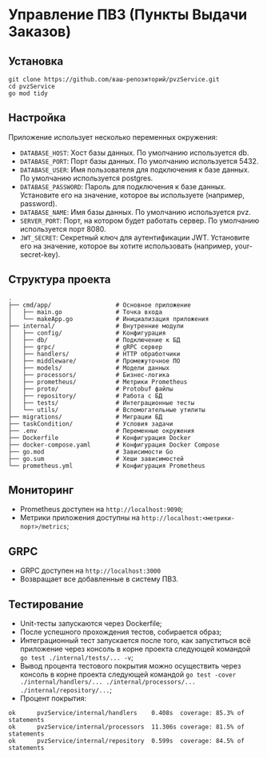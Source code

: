 # Управление ПВЗ (Пункты Выдачи Заказов)

## Установка

```
git clone https://github.com/ваш-репозиторий/pvzService.git
cd pvzService
go mod tidy
```

## Настройка

Приложение использует несколько переменных окружения:

- ```DATABASE_HOST```: Хост базы данных. По умолчанию используется db.  
- ```DATABASE_PORT```: Порт базы данных. По умолчанию используется 5432.  
- ```DATABASE_USER```: Имя пользователя для подключения к базе данных. По умолчанию используется postgres.  
- ```DATABASE_PASSWORD```: Пароль для подключения к базе данных. Установите его на значение, которое вы используете (например, password).  
- ```DATABASE_NAME```: Имя базы данных. По умолчанию используется pvz.  
- ```SERVER_PORT```: Порт, на котором будет работать сервер. По умолчанию используется порт 8080.  
- ```JWT_SECRET```: Секретный ключ для аутентификации JWT. Установите его на значение, которое вы хотите использовать (например, your-secret-key).  

## Структура проекта
```
.
├── cmd/app/                  # Основное приложение
│   ├── main.go               # Точка входа
│   └── makeApp.go            # Инициализация приложения
├── internal/                 # Внутренние модули
│   ├── config/               # Конфигурация
│   ├── db/                   # Подключение к БД
│   ├── grpc/                 # gRPC сервер
│   ├── handlers/             # HTTP обработчики
│   ├── middleware/           # Промежуточное ПО
│   ├── models/               # Модели данных
│   ├── processors/           # Бизнес-логика
│   ├── prometheus/           # Метрики Prometheus
│   ├── proto/                # Protobuf файлы
│   ├── repository/           # Работа с БД
│   ├── tests/                # Интеграционные тесты
│   └── utils/                # Вспомогательные утилиты
├── migrations/               # Миграции БД
├── taskСondition/            # Условия задачи 
├── .env                      # Переменные окружения
├── Dockerfile                # Конфигурация Docker
├── docker-compose.yaml       # Конфигурация Docker Compose
├── go.mod                    # Зависимости Go
├── go.sum                    # Хеши зависимостей
└── prometheus.yml            # Конфигурация Prometheus
```

## Мониторинг
- Prometheus доступен на ```http://localhost:9090```;
- Метрики приложения доступны на ```http://localhost:<метрики-порт>/metrics```;

## GRPC
- GRPC доступен на ```http://localhost:3000```
- Возвращает все добавленные в систему ПВЗ.

## Тестирование
- Unit-тесты запускаются через Dockerfile;
- После успешного прохождения тестов, собирается образ;
- Интеграционный тест запускается после того, как запуститься всё приложение через консоль в корне проекта следующей командой ``` go test ./internal/tests/... -v```;
- Вывод процента тестового покрытия можно осуществить через консоль в корне проекта следующей командой ```go test -cover ./internal/handlers/... ./internal/processors/... ./internal/repository/...```;
- Процент покрытия:
``` 
ok      pvzService/internal/handlers    0.408s  coverage: 85.3% of statements
ok      pvzService/internal/processors  11.306s coverage: 81.5% of statements
ok      pvzService/internal/repository  0.599s  coverage: 84.5% of statements
```

